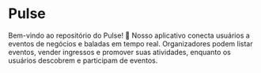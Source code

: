 # Pulse
Bem-vindo ao repositório do Pulse! 🚀 Nosso aplicativo conecta usuários a eventos de negócios e baladas em tempo real. Organizadores podem listar eventos, vender ingressos e promover suas atividades, enquanto os usuários descobrem e participam de eventos.
